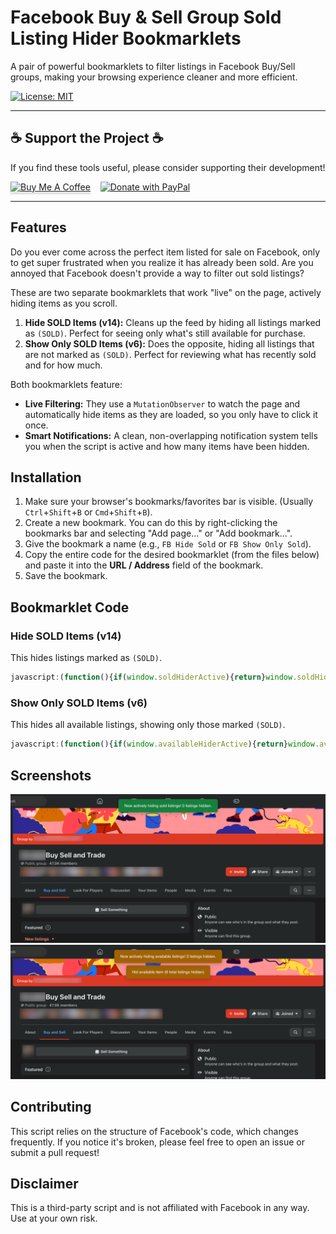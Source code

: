 # Facebook Buy & Sell Group Sold Listing Hider Bookmarklets

A pair of powerful bookmarklets to filter listings in Facebook Buy/Sell groups, making your browsing experience cleaner and more efficient.

[![License: MIT](https://img.shields.io/badge/License-MIT-yellow.svg)](https://opensource.org/licenses/MIT)

---

## ☕️ Support the Project ☕️

If you find these tools useful, please consider supporting their development!

<a href="https://coff.ee/wild_wanderer" target="_blank"><img src="https://www.buymeacoffee.com/assets/img/custom_images/orange_img.png" alt="Buy Me A Coffee" style="height: 41px !important;width: 174px !important;box-shadow: 0px 3px 2px 0px rgba(190, 190, 190, 0.5) !important;-webkit-box-shadow: 0px 3px 2px 0px rgba(190, 190, 190, 0.5) !important;" ></a>
&nbsp;&nbsp;
<a href="https://paypal.me/JustinJWild" target="_blank"><img src="https://img.shields.io/badge/PayPal-Donate-blue?style=flat&logo=paypal" alt="Donate with PayPal"></a>

---

## Features

Do you ever come across the perfect item listed for sale on Facebook, only to get super frustrated when you realize it has already been sold. Are you annoyed that Facebook doesn't provide a way to filter out sold listings? 

These are two separate bookmarklets that work "live" on the page, actively hiding items as you scroll.

1.  **Hide SOLD Items (v14):** Cleans up the feed by hiding all listings marked as `(SOLD)`. Perfect for seeing only what's still available for purchase.
2.  **Show Only SOLD Items (v6):** Does the opposite, hiding all listings that are not marked as `(SOLD)`. Perfect for reviewing what has recently sold and for how much.

Both bookmarklets feature:
* **Live Filtering:** They use a `MutationObserver` to watch the page and automatically hide items as they are loaded, so you only have to click it once.
* **Smart Notifications:** A clean, non-overlapping notification system tells you when the script is active and how many items have been hidden.

## Installation

1.  Make sure your browser's bookmarks/favorites bar is visible. (Usually `Ctrl`+`Shift`+`B` or `Cmd`+`Shift`+`B`).
2.  Create a new bookmark. You can do this by right-clicking the bookmarks bar and selecting "Add page..." or "Add bookmark...".
3.  Give the bookmark a name (e.g., `FB Hide Sold` or `FB Show Only Sold`).
4.  Copy the entire code for the desired bookmarklet (from the files below) and paste it into the **URL / Address** field of the bookmark.
5.  Save the bookmark.

## Bookmarklet Code

### Hide SOLD Items (v14)

This hides listings marked as `(SOLD)`.

```javascript
javascript:(function(){if(window.soldHiderActive){return}window.soldHiderActive=!0;let e=0;const t=new Set;let i=null,o=null,n=null;function s(s,l){if("activation"===l){if(i)return;i=document.createElement("div"),i.style.cssText="position:fixed; top: 20px; left:50%;transform:translateX(-50%);padding:16px 24px;background-color:#15803d;color:white;border-radius:8px;box-shadow:0 4px 15px rgba(0,0,0,0.2);z-index:999999;font-family:sans-serif;font-size:16px;transition:all 0.5s ease;",i.textContent=s,document.body.appendChild(i),setTimeout(()=>{document.body.contains(i)&&document.body.removeChild(i),i=null,r()},3500)}else if("counter"===l){if(!o)o=document.createElement("div"),o.style.cssText="position:fixed; left:50%;transform:translateX(-50%);padding:16px 24px;background-color:#15803d;color:white;border-radius:8px;box-shadow:0 4px 15px rgba(0,0,0,0.2);z-index:999998;font-family:sans-serif;font-size:16px;transition:all 0.5s ease;",document.body.appendChild(o),r();o.textContent=s,o.style.opacity="1",clearTimeout(n),n=setTimeout(()=>{o&&(o.style.opacity="0")},4e3)}}function r(){if(!o)return;let e=i?i.offsetHeight+30:20;o.style.top=`${e}px`}function l(e){let i=0;const o=e.matches('div[role="feed"] > div')?[e]:Array.from(e.querySelectorAll('div[role="feed"] > div'));return o.forEach(e=>{if(!t.has(e)){const o=e.textContent;o&&o.includes("(SOLD)")&&(e.style.display="none",i++),t.add(e)}}),i}const c=new MutationObserver(t=>{let i=0;t.forEach(t=>{t.addedNodes.forEach(t=>{1===t.nodeType&&(i+=l(t))})}),i>0&&(e+=i,s(`Hid sold item (${e} total listings hidden)`,"counter"))});(function(){e+=l(document.body)})(),s(`Now actively hiding sold listings! ${e} listings hidden. (v14)`,"activation"),c.observe(document.body,{childList:!0,subtree:!0})})();
```

### Show Only SOLD Items (v6)

This hides all available listings, showing only those marked `(SOLD)`.

```javascript
javascript:(function(){if(window.availableHiderActive){return}window.availableHiderActive=!0;let e=0;const t=new Set;let i=null,o=null,n=null;function s(s,l){if("activation"===l){if(i)return;i=document.createElement("div"),i.style.cssText="position:fixed; top: 20px; left:50%;transform:translateX(-50%);padding:16px 24px;background-color:#a16207;color:white;border-radius:8px;box-shadow:0 4px 15px rgba(0,0,0,0.2);z-index:999999;font-family:sans-serif;font-size:16px;transition:all 0.5s ease;",i.textContent=s,document.body.appendChild(i),setTimeout(()=>{document.body.contains(i)&&document.body.removeChild(i),i=null,r()},3500)}else if("counter"===l){if(!o)o=document.createElement("div"),o.style.cssText="position:fixed; left:50%;transform:translateX(-50%);padding:16px 24px;background-color:#a16207;color:white;border-radius:8px;box-shadow:0 4px 15px rgba(0,0,0,0.2);z-index:999998;font-family:sans-serif;font-size:16px;transition:all 0.5s ease;",document.body.appendChild(o),r();o.textContent=s,o.style.opacity="1",clearTimeout(n),n=setTimeout(()=>{o&&(o.style.opacity="0")},4e3)}}function r(){if(!o)return;let e=i?i.offsetHeight+30:20;o.style.top=`${e}px`}function l(e){let i=0;const o=e.matches('div[role="feed"] > div')?[e]:Array.from(e.querySelectorAll('div[role="feed"] > div'));return o.forEach(e=>{if(!t.has(e)){const o=e.textContent;o&&!o.includes("(SOLD)")&&(e.style.display="none",i++),t.add(e)}}),i}const c=new MutationObserver(t=>{let i=0;t.forEach(t=>{t.addedNodes.forEach(t=>{1===t.nodeType&&(i+=l(t))})}),i>0&&(e+=i,s(`Hid available item (${e} total listings hidden)`,"counter"))});(function(){e+=l(document.body)})(),s(`Now actively hiding available listings! ${e} listings hidden. (v6)`,"activation"),c.observe(document.body,{childList:!0,subtree:!0})})();
```

## Screenshots

![Screenshot of the Hide Sold bookmarklet in action](assets/images/hide-sold.png)
![Screenshot of the Show Only Sold bookmarklet in action](assets/images/show-only-sold.png)

## Contributing

This script relies on the structure of Facebook's code, which changes frequently. If you notice it's broken, please feel free to open an issue or submit a pull request!

## Disclaimer

This is a third-party script and is not affiliated with Facebook in any way. Use at your own risk.

